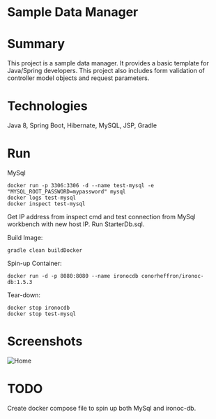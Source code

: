 Sample Data Manager
================

# Summary
This project is a sample data manager. It provides a basic template for Java/Spring developers. This project also includes form validation of controller model objects and request parameters.

# Technologies
Java 8, Spring Boot, Hibernate, MySQL, JSP, Gradle

# Run
MySql
```
docker run -p 3306:3306 -d --name test-mysql -e "MYSQL_ROOT_PASSWORD=mypassword" mysql
docker logs test-mysql
docker inspect test-mysql
```
Get IP address from inspect cmd and test connection from MySql workbench with new host IP. Run StarterDb.sql.

Build Image:
```
gradle clean buildDocker
```

Spin-up Container: 
```
docker run -d -p 8080:8080 --name ironocdb conorheffron/ironoc-db:1.5.3
```

Tear-down:
```
docker stop ironocdb
docker stop test-mysql
```

# Screenshots
![Home](https://github.com/conorheffron/ironoc-hibernate/blob/dev/screenshots/DBManager.png?raw=true "Home Page")

# TODO
Create docker compose file to spin up both MySql and ironoc-db.
